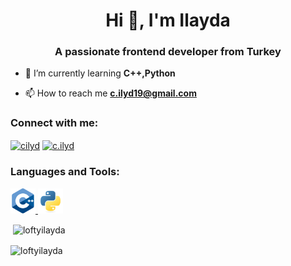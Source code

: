 <h1 align="center">Hi 👋, I'm Ilayda</h1>
<h3 align="center">A passionate frontend developer from Turkey</h3>

- 🌱 I’m currently learning **C++,Python**

- 📫 How to reach me **c.ilyd19@gmail.com**

<h3 align="left">Connect with me:</h3>
<p align="left">
<a href="https://linkedin.com/in/cilyd" target="blank"><img align="center" src="https://raw.githubusercontent.com/rahuldkjain/github-profile-readme-generator/master/src/images/icons/Social/linked-in-alt.svg" alt="cilyd" height="30" width="40" /></a>
<a href="https://instagram.com/c.ilyd" target="blank"><img align="center" src="https://raw.githubusercontent.com/rahuldkjain/github-profile-readme-generator/master/src/images/icons/Social/instagram.svg" alt="c.ilyd" height="30" width="40" /></a>
</p>

<h3 align="left">Languages and Tools:</h3>
<p align="left"> <a href="https://www.w3schools.com/cpp/" target="_blank" rel="noreferrer"> <img src="https://raw.githubusercontent.com/devicons/devicon/master/icons/cplusplus/cplusplus-original.svg" alt="cplusplus" width="40" height="40"/> </a> <a href="https://www.python.org" target="_blank" rel="noreferrer"> <img src="https://raw.githubusercontent.com/devicons/devicon/master/icons/python/python-original.svg" alt="python" width="40" height="40"/> </a> </p>

<p>&nbsp;<img align="center" src="https://github-readme-stats.vercel.app/api?username=loftyilayda&show_icons=true&locale=en" alt="loftyilayda" /></p>

<p><img align="center" src="https://github-readme-streak-stats.herokuapp.com/?user=loftyilayda&" alt="loftyilayda" /></p>

